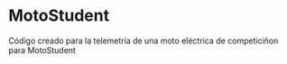 # MotoStudent


Código creado para la telemetría de una moto eléctrica de competiciñon para MotoStudent
